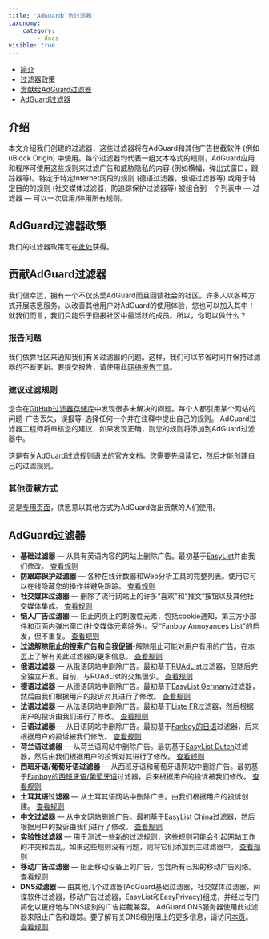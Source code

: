 ```yaml
---
title: 'AdGuard广告过滤器'
taxonomy:
    category:
        - docs
visible: true
---
```


* [简介](#introduction)
* [过滤器政策](#policy)
* [贡献给AdGuard过滤器](#contribute)
* [AdGuard过滤器](#filters)

<a name="introduction"></a>
## 介绍

本文介绍我们创建的过滤器，这些过滤器将在AdGuard和其他广告拦截软件 (例如uBlock Origin) 中使用。每个过滤器均代表一组文本格式的规则，AdGuard应用和程序可使用这些规则来过滤广告和威胁隐私的内容 (例如横幅，弹出式窗口，跟踪器等)。特定于特定Internet网段的规则 (德语过滤器，俄语过滤器等) 或用于特定目的的规则 (社交媒体过滤器，防追踪保护过滤器等) 被组合到一个列表中 — 过滤器 — 可以一次启用/停用所有规则。

<a name="policy"></a>
## AdGuard过滤器政策

我们的过滤器政策可在[此处](https://kb.adguard.com/general/adguard-filter-policy)获得。

<a name="contribute"></a>
## 贡献AdGuard过滤器

我们很幸运，拥有一个不仅热爱AdGuard而且回馈社会的社区。许多人以各种方式开展志愿服务，以改善其他用户对AdGuard的使用体验，您也可以加入其中！就我们而言，我们只能乐于回报社区中最活跃的成员。所以，你可以做什么？

### 报告问题

我们依靠社区来通知我们有关过滤器的问题。这样，我们可以节省时间并保持过滤器的不断更新。要提交报告，请使用此[网络报告工具](https://agrd.io/report)。

### 建议过滤规则

您会在[GitHub过滤器存储库](https://github.com/AdguardTeam/AdguardFilters/issues)中发现很多未解决的问题。每个人都引用某个网站的问题-广告丢失，误报等-选择任何一个并在注释中提出自己的规则。 AdGuard过滤器工程师将审核您的建议，如果发现正确，则您的规则将添加到AdGuard过滤器中。

这是有关AdGuard过滤规则语法的[官方文档](https://kb.adguard.com/general/how-to-create-your-own-ad-filters)。您需要先阅读它，然后才能创建自己的过滤规则。

### 其他贡献方式

这是[专用页面](https://adguard.com/contribute.html)，供愿意以其他方式为AdGuard做出贡献的人们使用。

<a name="filters"></a>
## AdGuard过滤器

* **基础过滤器** — 从具有英语内容的网站上删除广告。最初基于[EasyList](https://easylist.to/)并由我们修改。 [查看规则](https://filters.adtidy.org/extension/chromium/filters/2.txt)
* **防跟踪保护过滤器** — 各种在线计数器和Web分析工具的完整列表。使用它可以在线隐藏您的操作并避免跟踪。 [查看规则](https://filters.adtidy.org/extension/chromium/filters/3.txt)
* **社交媒体过滤器** — 删除了流行网站上的许多“喜欢”和“推文”按钮以及其他社交媒体集成。 [查看规则](https://filters.adtidy.org/extension/chromium/filters/4.txt)
* **恼人广告过滤器** — 阻止网页上的刺激性元素，包括cookie通知，第三方小部件和页面内弹出窗口(社交媒体元素除外)。受“Fanboy Annoyances List”的启发，但不重复。 [查看规则](https://filters.adtidy.org/extension/chromium/filters/14.txt)
* **过滤解除阻止的搜索广告和自我促销**-解除阻止可能对用户有用的广告。在[本页](https://kb.adguard.com/zh/general/search-ads-and-self-promotion)上了解有关此过滤器的更多信息。 [查看规则](https://filters.adtidy.org/extension/chromium/filters/10.txt)
* **俄语过滤器** — 从俄语网站中删除广告。最初基于[RUAdList](https://code.google.com/p/ruadlist/)过滤器，但随后完全独立开发。目前，与RUAdList的交集很少。 [查看规则](https://filters.adtidy.org/extension/chromium/filters/1.txt)
* **德语过滤器** — 从德语网站中删除广告。最初基于[EasyList Germany](https://easylist.to/)过滤器，然后由我们根据用户的投诉对其进行了修改。 [查看规则](https://filters.adtidy.org/extension/chromium/filters/6.txt)
* **法语过滤器** — 从法语网站中删除广告。最初基于[Liste FR](https://forums.lanik.us/viewforum.php?f=91)过滤器，然后根据用户的投诉由我们进行了修改。 [查看规则](https://filters.adtidy.org/extension/chromium/filters/16.txt)
* **日语过滤器** — 从日语网站中删除广告。最初基于[Fanboy的日语](https://www.fanboy.co.nz/fanboy-japanese.txt)过滤器，后来根据用户的投诉被我们修改。 [查看规则](https://filters.adtidy.org/extension/chromium/filters/7.txt)
* **荷兰语过滤器** — 从荷兰语网站中删除广告。最初基于[EasyList Dutch](https://easylist.to/)过滤器，然后由我们根据用户的投诉对其进行了修改。 [查看规则](https://filters.adtidy.org/extension/chromium/filters/8.txt)
* **西班牙语/葡萄牙语过滤器** — 从西班牙语和葡萄牙语网站中删除广告。最初基于[Fanboy的西班牙语/葡萄牙语](https://www.fanboy.co.nz/fanboy-espanol.txt)过滤器，后来根据用户的投诉被我们修改。 [查看规则](https://filters.adtidy.org/extension/chromium/filters/9.txt)
* **土耳其语过滤器** — 从土耳其语网站中删除广告。由我们根据用户的投诉创建。 [查看规则](https://filters.adtidy.org/extension/chromium/filters/13.txt)
* **中文过滤器** — 从中文网站删除广告。最初基于[EasyList China](http://abpchina.org/forum/forum.php)过滤器，然后根据用户的投诉由我们进行了修改。 [查看规则](https://filters.adtidy.org/extension/chromium/filters/224.txt)
* **实验性过滤器** — 用于测试一些新的过滤规则，这些规则可能会引起网站工作的冲突和混乱。如果这些规则没有问题，则将它们添加到主过滤器中。 [查看规则](https://filters.adtidy.org/extension/chromium/filters/5.txt)
* **移动广告过滤器** — 阻止移动设备上的广告。包含所有已知的移动广告网络。 [查看规则](https://filters.adtidy.org/extension/chromium/filters/11.txt)
* **DNS过滤器** — 由其他几个过滤器(AdGuard基础过滤器，社交媒体过滤器，间谍软件过滤器，移动广告过滤器，EasyList和EasyPrivacy)组成，并经过专门简化以更好地与DNS级别的广告拦截兼容。 AdGuard DNS服务器使用此过滤器来阻止广告和跟踪。要了解有关DNS级别阻止的更多信息，请访问[本页](https://adguard.com/adguard-dns/overview.html)。 [查看规则](https://adguardteam.github.io/AdGuardSDNSFilter/Filters/filter.txt)
